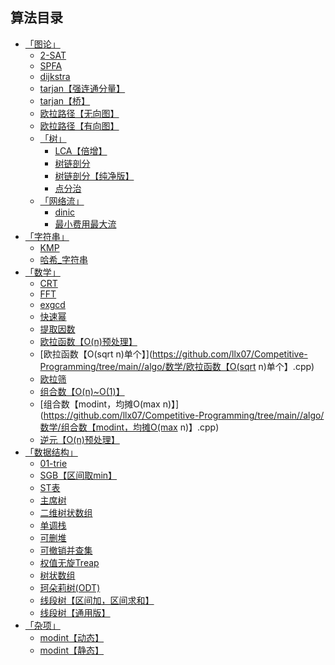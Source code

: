 ## 算法目录

<!-- AUTOSTART -->
- [「图论」](https://github.com/llx07/Competitive-Programming/tree/main//algo/图论)
    - [2-SAT](https://github.com/llx07/Competitive-Programming/tree/main//algo/图论/2-SAT.cpp)
    - [SPFA](https://github.com/llx07/Competitive-Programming/tree/main//algo/图论/SPFA.cpp)
    - [dijkstra](https://github.com/llx07/Competitive-Programming/tree/main//algo/图论/dijkstra.cpp)
    - [tarjan【强连通分量】](https://github.com/llx07/Competitive-Programming/tree/main//algo/图论/tarjan【强连通分量】.cpp)
    - [tarjan【桥】](https://github.com/llx07/Competitive-Programming/tree/main//algo/图论/tarjan【桥】.cpp)
    - [欧拉路径【无向图】](https://github.com/llx07/Competitive-Programming/tree/main//algo/图论/欧拉路径【无向图】.cpp)
    - [欧拉路径【有向图】](https://github.com/llx07/Competitive-Programming/tree/main//algo/图论/欧拉路径【有向图】.cpp)
    - [「树」](https://github.com/llx07/Competitive-Programming/tree/main//algo/图论/树)
        - [LCA【倍增】](https://github.com/llx07/Competitive-Programming/tree/main//algo/图论/树/LCA【倍增】.cpp)
        - [树链剖分](https://github.com/llx07/Competitive-Programming/tree/main//algo/图论/树/树链剖分.cpp)
        - [树链剖分【纯净版】](https://github.com/llx07/Competitive-Programming/tree/main//algo/图论/树/树链剖分【纯净版】.cpp)
        - [点分治](https://github.com/llx07/Competitive-Programming/tree/main//algo/图论/树/点分治.cpp)
    - [「网络流」](https://github.com/llx07/Competitive-Programming/tree/main//algo/图论/网络流)
        - [dinic](https://github.com/llx07/Competitive-Programming/tree/main//algo/图论/网络流/dinic.cpp)
        - [最小费用最大流](https://github.com/llx07/Competitive-Programming/tree/main//algo/图论/网络流/最小费用最大流.cpp)
- [「字符串」](https://github.com/llx07/Competitive-Programming/tree/main//algo/字符串)
    - [KMP](https://github.com/llx07/Competitive-Programming/tree/main//algo/字符串/KMP.cpp)
    - [哈希_字符串](https://github.com/llx07/Competitive-Programming/tree/main//algo/字符串/哈希_字符串.cpp)
- [「数学」](https://github.com/llx07/Competitive-Programming/tree/main//algo/数学)
    - [CRT](https://github.com/llx07/Competitive-Programming/tree/main//algo/数学/CRT.cpp)
    - [FFT](https://github.com/llx07/Competitive-Programming/tree/main//algo/数学/FFT.cpp)
    - [exgcd](https://github.com/llx07/Competitive-Programming/tree/main//algo/数学/exgcd.cpp)
    - [快速幂](https://github.com/llx07/Competitive-Programming/tree/main//algo/数学/快速幂.cpp)
    - [提取因数](https://github.com/llx07/Competitive-Programming/tree/main//algo/数学/提取因数.cpp)
    - [欧拉函数【O(n)预处理】](https://github.com/llx07/Competitive-Programming/tree/main//algo/数学/欧拉函数【O(n)预处理】.cpp)
    - [欧拉函数【O(sqrt n)单个】](https://github.com/llx07/Competitive-Programming/tree/main//algo/数学/欧拉函数【O(sqrt n)单个】.cpp)
    - [欧拉筛](https://github.com/llx07/Competitive-Programming/tree/main//algo/数学/欧拉筛.cpp)
    - [组合数【O(n)~O(1)】](https://github.com/llx07/Competitive-Programming/tree/main//algo/数学/组合数【O(n)~O(1)】.cpp)
    - [组合数【modint，均摊O(max n)】](https://github.com/llx07/Competitive-Programming/tree/main//algo/数学/组合数【modint，均摊O(max n)】.cpp)
    - [逆元【O(n)预处理】](https://github.com/llx07/Competitive-Programming/tree/main//algo/数学/逆元【O(n)预处理】.cpp)
- [「数据结构」](https://github.com/llx07/Competitive-Programming/tree/main//algo/数据结构)
    - [01-trie](https://github.com/llx07/Competitive-Programming/tree/main//algo/数据结构/01-trie.cpp)
    - [SGB【区间取min】](https://github.com/llx07/Competitive-Programming/tree/main//algo/数据结构/SGB【区间取min】.cpp)
    - [ST表](https://github.com/llx07/Competitive-Programming/tree/main//algo/数据结构/ST表.cpp)
    - [主席树](https://github.com/llx07/Competitive-Programming/tree/main//algo/数据结构/主席树.cpp)
    - [二维树状数组](https://github.com/llx07/Competitive-Programming/tree/main//algo/数据结构/二维树状数组.cpp)
    - [单调栈](https://github.com/llx07/Competitive-Programming/tree/main//algo/数据结构/单调栈.cpp)
    - [可删堆](https://github.com/llx07/Competitive-Programming/tree/main//algo/数据结构/可删堆.cpp)
    - [可撤销并查集](https://github.com/llx07/Competitive-Programming/tree/main//algo/数据结构/可撤销并查集.cpp)
    - [权值无旋Treap](https://github.com/llx07/Competitive-Programming/tree/main//algo/数据结构/权值无旋Treap.cpp)
    - [树状数组](https://github.com/llx07/Competitive-Programming/tree/main//algo/数据结构/树状数组.cpp)
    - [珂朵莉树(ODT)](https://github.com/llx07/Competitive-Programming/tree/main//algo/数据结构/珂朵莉树(ODT).cpp)
    - [线段树【区间加，区间求和】](https://github.com/llx07/Competitive-Programming/tree/main//algo/数据结构/线段树【区间加，区间求和】.cpp)
    - [线段树【通用版】](https://github.com/llx07/Competitive-Programming/tree/main//algo/数据结构/线段树【通用版】.cpp)
- [「杂项」](https://github.com/llx07/Competitive-Programming/tree/main//algo/杂项)
    - [modint【动态】](https://github.com/llx07/Competitive-Programming/tree/main//algo/杂项/modint【动态】.cpp)
    - [modint【静态】](https://github.com/llx07/Competitive-Programming/tree/main//algo/杂项/modint【静态】.cpp)
<!--  AUTOEND  -->